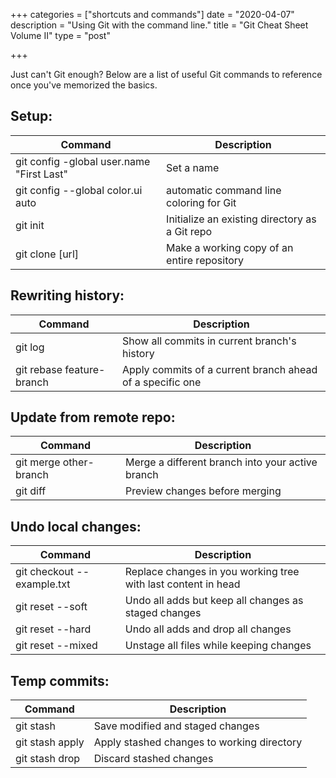 +++
categories = ["shortcuts and commands"]
date = "2020-04-07"
description = "Using Git with the command line."
title = "Git Cheat Sheet Volume II"
type = "post"

+++

Just can't Git enough? Below are a list of useful Git commands to reference once you've memorized the basics.

## Setup:

| Command | Description |
|---------|-------------|
git config -global user.name "First Last" | Set a name
git config --global color.ui auto| automatic command line coloring for Git
git init | Initialize an existing directory as a Git repo
git clone [url] | Make a working copy of an entire repository

## Rewriting history:

| Command | Description |
|---------|-------------|
git log | Show all commits in current branch's history
git rebase feature-branch | Apply commits of a current branch ahead of a specific one


## Update from remote repo:
| Command | Description |
|---------|-------------|
git merge other-branch | Merge a different branch into your active branch
git diff | Preview changes before merging

## Undo local changes:
| Command | Description |
|---------|-------------|
git checkout -- example.txt | Replace changes in you working tree with last content in head
git reset --soft | Undo all adds but keep all changes as staged changes
git reset --hard | Undo all adds and drop all changes
git reset --mixed | Unstage all files while keeping changes


## Temp commits:
| Command | Description |
|---------|-------------|
git stash | Save modified and staged changes
git stash apply | Apply stashed changes to working directory
git stash drop | Discard stashed changes

